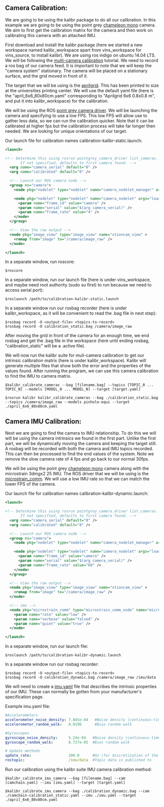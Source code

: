 ## Camera Calibration:

We are going to be using the kalibr package to do all our calibration. In this example we are going to be using the point grey [chameleon mono](https://www.ptgrey.com/chameleon-13-mp-mono-usb-2-sony-icx445-camera) camera. We aim to first get the calibration matrix for the camera and then work on calibrating this camera with an attached IMU.

First download and install the kalibr package (here we started a new workspace named kalibr_workspace apart from vins_workspace for vins_source, to install kalibr). We are using ros indigo on ubuntu 14.04 LTS. We will be following the [multi-camera calibration](https://github.com/udrg/kalibr/wiki/multiple-camera-calibration) tutorial. We need to record a ros bag of our camera feed. It is important to note that we will keep the "camera system" stationary. The camera will be placed on a stationary surface, and the grid moved in front of it.

The target that we will be using is the [aprilgrid](https://github.com/udrg/kalibr/wiki/calibration-targets#a-aprilgrid). This has been printed to size at the universities printing center. We will use the default yaml file (here is the "april_6x6_80x80cm.yaml" corresponding to "Aprilgrid 6x6 0.8x0.8 m", and put it into kalibr_workspace) for the calibration.

We will be using the ROS [point grey camera driver](https://github.com/udrg/pointgrey_camera_driver). We will be launching the camera and specifying to use a low FPS. This low FPS will allow use to gather less data, so we can run the calibration quicker. Note that it can be calibrated at higher fps but the calibration process will take far longer then needed. We are looking for unique orientations of our target.

Our launch file for calibration names calibration-kalibr-static.launch:
```xml
<launch>

<!-- Determine this using rosrun pointgrey_camera_driver list_cameras.
       If not specified, defaults to first camera found. -->
  <arg name="camera_serial" default="0" />
  <arg name="calibrated" default="0" />

  <!-- Launch our ROS camera node -->
  <group ns="camera">
    <node pkg="nodelet" type="nodelet" name="camera_nodelet_manager" args="manager" />

    <node pkg="nodelet" type="nodelet" name="camera_nodelet" args="load pointgrey_camera_driver/PointGreyCameraNodelet camera_nodelet_manager" >
      <param name="frame_id" value="camera" />
      <param name="serial" value="$(arg camera_serial)" />
      <param name="frame_rate" value="4" />
    </node>
  </group>

  <!-- View the raw output -->
  <node pkg="image_view" type="image_view" name="xtioncam_view" >
    <remap from="image" to="/camera/image_raw" />
  </node>

</launch>
```

In a separate window, run roscore:
```
$roscore
```

In a separate window, run our launch file (here is under vins_workspace, and maybe need root authority (sudo su first) to run because we need to access serial port):
```
$roslaunch /path/to/calibration-kalibr-static.launch
```

In a separate window run our rosbag recorder (here is under kalibr_workspace, as it will be convenient to read the .bag file in next step):
```
$rosbag record -O <output-file> <topics-to-record>
$rosbag record -O calibration_static.bag /camera/image_raw
```
After moving the grid in front of the camera for an enough time, we end rosbag and get the .bag file in the workspace (here until ending rosbag, "calibration_static" will be a .active file).

We will now run the kalibr suite for muli-camera calibration to get our intrinsic calibration matrix (here is under kalibr_workspace). Kalibr will generate multiple files that show both the error and the properties of the values found. After running the program, we can use this camera calibration to find the IMU to camera matrix.

```
$kalibr_calibrate_cameras --bag [filename.bag] --topics [TOPIC_0 ... TOPIC_N] --models [MODEL_0 ... MODEL_N] --target [target.yaml]

$rosrun kalibr kalibr_calibrate_cameras --bag ./calibration_static.bag --topics /camera/image_raw --models pinhole-equi --target ./april_6x6_80x80cm.yaml
```


## Camera IMU Calibration:

Next we are going to find the camera to IMU relationship. To do this we will will be using the camera intrinsics we found in the first part. Unlike the first part, we will be dynamically moving the camera and keeping the target still. A rosbag will be recorded with both the camera and IMU topics recorded. This can then be processed to find the end values of the system. Note we remove the slow camera rate of 4 fps and go back to our normal 30fps.

We will be using the point grey [chameleon mono](https://www.ptgrey.com/chameleon-13-mp-mono-usb-2-sony-icx445-camera) camera along with the microstrain 3dmgx2 25 IMU. The ROS driver that we will be using is the [microstrain_comm](https://github.com/udrg/microstrain_comm). We will use a low IMU rate so that we can match the lower FPS of the camera.


Our launch file for calibration names calibration-kalibr-dynamic.launch:
```xml
<launch>

<!-- Determine this using rosrun pointgrey_camera_driver list_cameras.
       If not specified, defaults to first camera found. -->
  <arg name="camera_serial" default="0" />
  <arg name="calibrated" default="0" />

  <!-- Launch our ROS camera node -->
  <group ns="camera">
    <node pkg="nodelet" type="nodelet" name="camera_nodelet_manager" args="manager" />

    <node pkg="nodelet" type="nodelet" name="camera_nodelet" args="load pointgrey_camera_driver/PointGreyCameraNodelet camera_nodelet_manager" >
      <param name="frame_id" value="camera" />
      <param name="serial" value="$(arg camera_serial)" />
      <param name="frame_rate" value="60" />
    </node>
  </group>

  <!-- View the raw output -->
  <node pkg="image_view" type="image_view" name="xtioncam_view" >
    <remap from="image" to="/camera/image_raw" />
  </node>

  <!-- imu -->
  <node pkg="microstrain_comm" type="microstrain_comm_node" name="microstrain_comm_node" output="screen">
    <param name="rate" value="low" />
    <param name="verbose" value="falsed" />
    <param name="quiet" value="true" />
  </node>

</launch>
```


In a separate window, run our launch file:
```
$roslaunch /path/to/calibration-kalibr-dynamic.launch
```

In a separate window run our rosbag recorder:
```
$rosbag record -O <output-file> <topics-to-record>
$rosbag record -O calibration_dynamic.bag /camera/image_raw /imu/data
```


We will need to create a [imu.yaml](https://github.com/udrg/kalibr/wiki/yaml-formats#imu-configuration-imuyaml) file that describes the intrinsic properties of our IMU. These can normally be gotten from your manufacturer's specification page.

Example imu.yaml file:
```yaml
#Accelerometers
accelerometer_noise_density: 7.845e-04   #Noise density (continuous-time)
accelerometer_random_walk:   0.0196      #Bias random walk

#Gyroscopes
gyroscope_noise_density:     5.24e-04   #Noise density (continuous-time)
gyroscope_random_walk:       8.727e-05  #Bias random walk

# Update methods
update_rate:                 100.0      #Hz (for discretization of the values above)
rostopic:                    /imu/data  #Topic data is published to
```

Run our calibration using the kalibr suite IMU camera calibration method:
```
$kalibr_calibrate_imu_camera --bag [filename.bag] --cam [camchain.yaml] --imu [imu.yaml] --target [target.yaml]

$kalibr_calibrate_imu_camera --bag ./calibration_dynamic.bag --cam ./camchain-calibration_static.yaml --imu ./imu.yaml --target ./april_6x6_80x80cm.yaml
```
